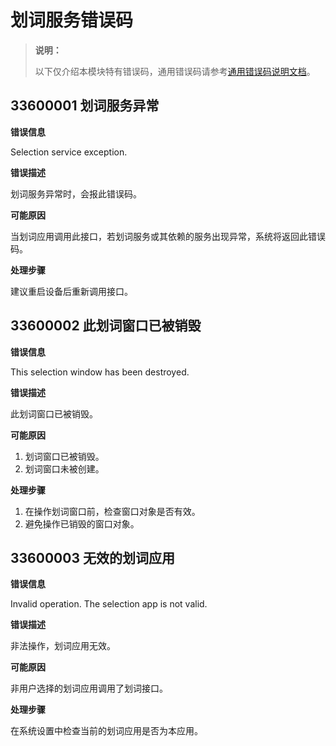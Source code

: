 # 划词服务错误码

> **说明：**
>
> 以下仅介绍本模块特有错误码，通用错误码请参考[通用错误码说明文档](../errorcode-universal.md)。

## 33600001 划词服务异常

**错误信息**

Selection service exception.

**错误描述**

划词服务异常时，会报此错误码。

**可能原因**

当划词应用调用此接口，若划词服务或其依赖的服务出现异常，系统将返回此错误码。

**处理步骤**

建议重启设备后重新调用接口。

## 33600002 此划词窗口已被销毁

**错误信息**

This selection window has been destroyed.

**错误描述**

此划词窗口已被销毁。

**可能原因**

1. 划词窗口已被销毁。
2. 划词窗口未被创建。

**处理步骤**

1. 在操作划词窗口前，检查窗口对象是否有效。
2. 避免操作已销毁的窗口对象。

## 33600003 无效的划词应用

**错误信息**

Invalid operation. The selection app is not valid.

**错误描述**

非法操作，划词应用无效。

**可能原因**

非用户选择的划词应用调用了划词接口。

**处理步骤**

在系统设置中检查当前的划词应用是否为本应用。
